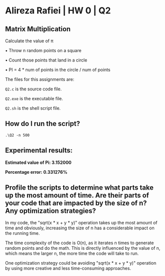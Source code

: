 # Alireza Rafiei | HW 0 | Q2

## Matrix Multiplication
Calculate the value of π

•	Throw n random points on a square

•	Count those points that land in a circle

•	PI = 4 * num of points in the circle / num of points


The files for this assignments are:

`Q2.c` is the source code file.

`Q2.exe` is the executable file.

`Q2.sh` is the shell script file.

## How do I run the script?

    .\Q2 -n 500


## Experimental results:

**Estimated value of Pi: 3.152000**

**Percentage error: 0.331276%**

## Profile the scripts to determine what parts take up the most amount of time. Are their parts of your code that are impacted by the size of n? Any optimization strategies?
In my code, the "sqrt(x * x + y * y)" operation takes up the most amount of time and obviously, increasing the size of n has a considerable impact on the running time. 

The time complexity of the code is O(n), as it iterates n times to generate random points and do the math. This is directly influenced by the value of n, which means the larger n, the more time the code will take to run.

One optimization strategy could be avoiding "sqrt(x * x + y * y)" operation by using more creative and less time-consuming approaches.

